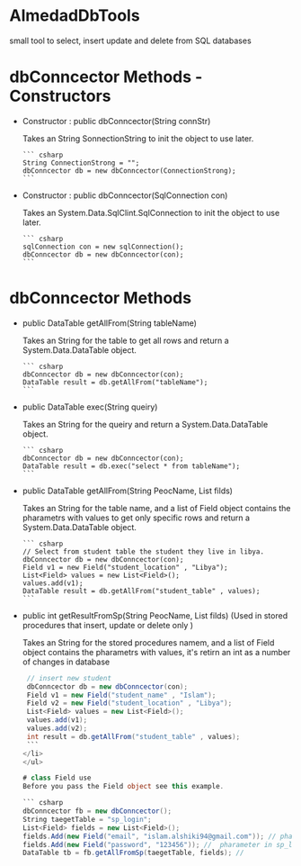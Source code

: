 # AlmedadDbTools
small tool to select, insert update and delete from SQL databases

# dbConncector Methods - Constructors
<ul>
  <li>
    Constructor : public dbConncector(String connStr)
    <p>Takes an String SonnectionString to init the object to use later.<p>
    
    ``` csharp
    String ConnectionStrong = "";
    dbConncector db = new dbConncector(ConnectionStrong);
    ```
  </li>
      <li>
        Constructor : public dbConncector(SqlConnection con)
<p>Takes an System.Data.SqlClint.SqlConnection to init the object to use later.<p>
  
    ``` csharp
    sqlConnection con = new sqlConnection();
    dbConncector db = new dbConncector(con);
    ```
  </li>
</ul>

# dbConncector Methods
<ul>
<li>
public DataTable getAllFrom(String tableName)
<p>Takes an String for the table to get all rows and return a System.Data.DataTable object.<p>
  
    ``` csharp
    dbConncector db = new dbConncector(con);
    DataTable result = db.getAllFrom("tableName");
    ```
  </li>
  <li>
    public DataTable exec(String queiry)
    <p>Takes an String for the queiry and return a System.Data.DataTable object.<p>
    
    ``` csharp
    dbConncector db = new dbConncector(con);
    DataTable result = db.exec("select * from tableName");
    ```
  </li>
  <li>
    public DataTable getAllFrom(String PeocName, List<Field> filds)
    <p>Takes an String for the table name, and a list of Field object contains the pharametrs with values to get only specific rows and return a System.Data.DataTable object.<p>
    
    ``` csharp
    // Select from student table the student they live in libya.
    dbConncector db = new dbConncector(con);
    Field v1 = new Field("student_location" , "Libya");
    List<Field> values = new List<Field>();
    values.add(v1);
    DataTable result = db.getAllFrom("student_table" , values);
    ```
  </li>
  <li>
    public int getResultFromSp(String PeocName, List<Field> filds) (Used in stored procedures that insert, update or delete only )
    <p>Takes an String for the stored procedures namem, and a list of Field object contains the pharametrs with values, it's retirn an int as a number of changes in database <p>
  
   ``` csharp
    // insert new student
    dbConncector db = new dbConncector(con);
    Field v1 = new Field("student_name" , "Islam");
    Field v2 = new Field("student_location" , "Libya");
    List<Field> values = new List<Field>();
    values.add(v1);
    values.add(v2);
    int result = db.getAllFrom("student_table" , values);
    ```
  </li>
</ul>

# class Field use
Before you pass the Field object see this example.

``` csharp
  dbConncector fb = new dbConncector();
  String taegetTable = "sp_login";
  List<Field> fields = new List<Field>();
  fields.Add(new Field("email", "islam.alshiki94@gmail.com")); // pharameter in sp_login  stored procedures
  fields.Add(new Field("password", "123456")); //  pharameter in sp_login  stored procedures
  DataTable tb = fb.getAllFromSp(taegetTable, fields); // 
```
